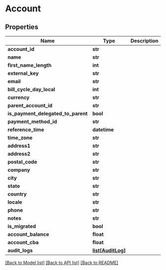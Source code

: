 # Account

## Properties
Name | Type | Description | Notes
------------ | ------------- | ------------- | -------------
**account_id** | **str** |  | [optional] 
**name** | **str** |  | [optional] 
**first_name_length** | **int** |  | [optional] 
**external_key** | **str** |  | [optional] 
**email** | **str** |  | [optional] 
**bill_cycle_day_local** | **int** |  | [optional] 
**currency** | **str** |  | [optional] 
**parent_account_id** | **str** |  | [optional] 
**is_payment_delegated_to_parent** | **bool** |  | [optional] 
**payment_method_id** | **str** |  | [optional] 
**reference_time** | **datetime** |  | [optional] 
**time_zone** | **str** |  | [optional] 
**address1** | **str** |  | [optional] 
**address2** | **str** |  | [optional] 
**postal_code** | **str** |  | [optional] 
**company** | **str** |  | [optional] 
**city** | **str** |  | [optional] 
**state** | **str** |  | [optional] 
**country** | **str** |  | [optional] 
**locale** | **str** |  | [optional] 
**phone** | **str** |  | [optional] 
**notes** | **str** |  | [optional] 
**is_migrated** | **bool** |  | [optional] 
**account_balance** | **float** |  | [optional] 
**account_cba** | **float** |  | [optional] 
**audit_logs** | [**list[AuditLog]**](AuditLog.md) |  | [optional] 

[[Back to Model list]](../README.md#documentation-for-models) [[Back to API list]](../README.md#documentation-for-api-endpoints) [[Back to README]](../README.md)


